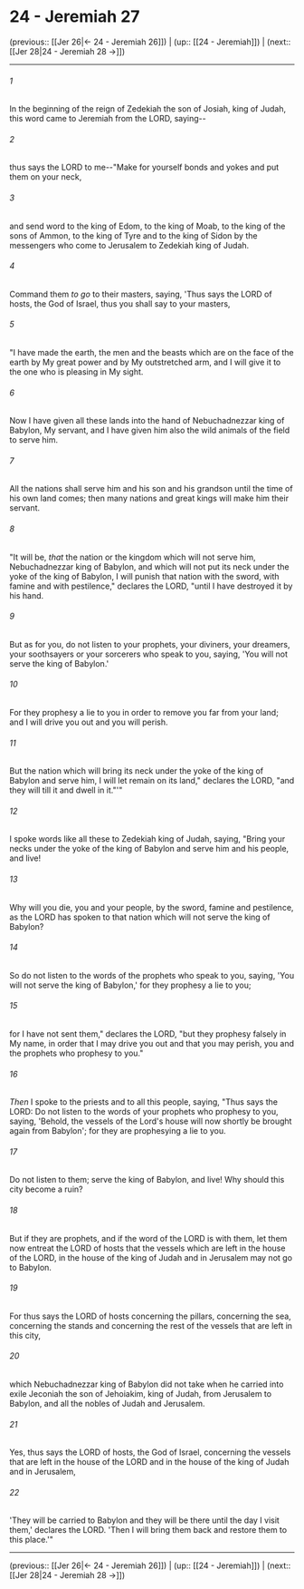 # 24 - Jeremiah 27

(previous:: [[Jer 26|← 24 - Jeremiah 26]]) | (up:: [[24 - Jeremiah]]) | (next:: [[Jer 28|24 - Jeremiah 28 →]])

***


###### 1 
In the beginning of the reign of Zedekiah the son of Josiah, king of Judah, this word came to Jeremiah from the LORD, saying-- 

###### 2 
thus says the LORD to me--"Make for yourself bonds and yokes and put them on your neck, 

###### 3 
and send word to the king of Edom, to the king of Moab, to the king of the sons of Ammon, to the king of Tyre and to the king of Sidon by the messengers who come to Jerusalem to Zedekiah king of Judah. 

###### 4 
Command them _to go_ to their masters, saying, 'Thus says the LORD of hosts, the God of Israel, thus you shall say to your masters, 

###### 5 
"I have made the earth, the men and the beasts which are on the face of the earth by My great power and by My outstretched arm, and I will give it to the one who is pleasing in My sight. 

###### 6 
Now I have given all these lands into the hand of Nebuchadnezzar king of Babylon, My servant, and I have given him also the wild animals of the field to serve him. 

###### 7 
All the nations shall serve him and his son and his grandson until the time of his own land comes; then many nations and great kings will make him their servant. 

###### 8 
"It will be, _that_ the nation or the kingdom which will not serve him, Nebuchadnezzar king of Babylon, and which will not put its neck under the yoke of the king of Babylon, I will punish that nation with the sword, with famine and with pestilence," declares the LORD, "until I have destroyed it by his hand. 

###### 9 
But as for you, do not listen to your prophets, your diviners, your dreamers, your soothsayers or your sorcerers who speak to you, saying, 'You will not serve the king of Babylon.' 

###### 10 
For they prophesy a lie to you in order to remove you far from your land; and I will drive you out and you will perish. 

###### 11 
But the nation which will bring its neck under the yoke of the king of Babylon and serve him, I will let remain on its land," declares the LORD, "and they will till it and dwell in it."'" 

###### 12 
I spoke words like all these to Zedekiah king of Judah, saying, "Bring your necks under the yoke of the king of Babylon and serve him and his people, and live! 

###### 13 
Why will you die, you and your people, by the sword, famine and pestilence, as the LORD has spoken to that nation which will not serve the king of Babylon? 

###### 14 
So do not listen to the words of the prophets who speak to you, saying, 'You will not serve the king of Babylon,' for they prophesy a lie to you; 

###### 15 
for I have not sent them," declares the LORD, "but they prophesy falsely in My name, in order that I may drive you out and that you may perish, you and the prophets who prophesy to you." 

###### 16 
_Then_ I spoke to the priests and to all this people, saying, "Thus says the LORD: Do not listen to the words of your prophets who prophesy to you, saying, 'Behold, the vessels of the Lord's house will now shortly be brought again from Babylon'; for they are prophesying a lie to you. 

###### 17 
Do not listen to them; serve the king of Babylon, and live! Why should this city become a ruin? 

###### 18 
But if they are prophets, and if the word of the LORD is with them, let them now entreat the LORD of hosts that the vessels which are left in the house of the LORD, in the house of the king of Judah and in Jerusalem may not go to Babylon. 

###### 19 
For thus says the LORD of hosts concerning the pillars, concerning the sea, concerning the stands and concerning the rest of the vessels that are left in this city, 

###### 20 
which Nebuchadnezzar king of Babylon did not take when he carried into exile Jeconiah the son of Jehoiakim, king of Judah, from Jerusalem to Babylon, and all the nobles of Judah and Jerusalem. 

###### 21 
Yes, thus says the LORD of hosts, the God of Israel, concerning the vessels that are left in the house of the LORD and in the house of the king of Judah and in Jerusalem, 

###### 22 
'They will be carried to Babylon and they will be there until the day I visit them,' declares the LORD. 'Then I will bring them back and restore them to this place.'"

***

(previous:: [[Jer 26|← 24 - Jeremiah 26]]) | (up:: [[24 - Jeremiah]]) | (next:: [[Jer 28|24 - Jeremiah 28 →]])
